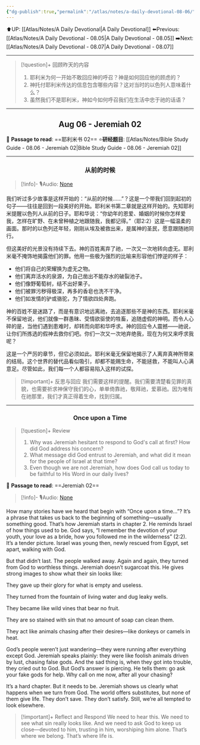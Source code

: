 ```yaml
---
{"dg-publish":true,"permalink":"/atlas/notes/a-daily-devotional-08-06/"}
---
```


 ⬆️UP: [[Atlas/Notes/A Daily Devotional\|A Daily Devotional]]
⬅️Previous: [[Atlas/Notes/A Daily Devotional - 08.05\|A Daily Devotional - 08.05]]
➡️Next: [[Atlas/Notes/A Daily Devotional - 08.07\|A Daily Devotional - 08.07]]

---

> [!question]+ 回顾昨天的内容
> 1. ⁠耶利米为何一开始不敢回应神的呼召？神是如何回应他的顾虑的？
> 2. 神托付耶利米传达的信息包含哪些内容？这对当时的以色列人意味着什么？
> 3. 虽然我们不是耶利米，神如今如何呼召我们在生活中忠于祂的话语？

---
## <center>Aug 06 - Jeremiah 02</center>

📖 **Passage to read**: ==耶利米书 02==
⭐**研经题目**: [[Atlas/Notes/Bible Study Guide - 08.06 - Jeremiah 02\|Bible Study Guide - 08.06 - Jeremiah 02]]

---
### <center>从前的时候</center>

> [!info]- 🎙️Audio: [None]()

我们听过多少故事是这样开始的：“从前的时候……”？这是一个带我们回到起初的句子——往往是回到一段美好的开始。耶利米书第二章就是这样开始的。先知耶利米提醒以色列人从前的日子。耶和华说：“你幼年的恩爱、婚姻的时候你怎样爱我，怎样在旷野、在未曾种植之地跟随我，我都记得。”（耶2:2）这是一幅温柔的画面。那时的以色列还年轻，刚刚从埃及被救出来，是属神的圣民，愿意跟随祂同行。

但这美好的光景没有持续下去。神的百姓离弃了祂，一次又一次地转向虚无。耶利米毫不掩饰地揭露他们的罪。他用一些极为强烈的比喻来形容他们悖逆的样子：

* 他们将自己的荣耀换为虚无之物。
* 他们离弃活水的泉源，为自己凿出不能存水的破裂池子。
* 他们像野葡萄树，结不出好果子。
* 他们被罪污秽得极深，再多的香皂也洗不干净。
* 他们如发情的驴或骆驼，为了情欲四处奔跑。

神的百姓不是迷路了，而是有意识地远离祂，去追逐那些不是神的东西。耶利米毫不保留地说，他们就像一群愚昧、受情欲驱使的牲畜，追随虚假的神明。而令人心碎的是，当他们遇到患难时，却转而向耶和华呼求。神的回应令人震撼——祂说，让你们所拣选的假神去救你们吧。你们一次又一次地弃绝我，现在为何又来呼求我呢？

这是一个严厉的章节，但它必须如此。耶利米毫无保留地揭示了人离弃真神所带来的结局。这个世界的替代品看似吸引，却都不能赐生命，不能拯救，不能叫人心满意足。尽管如此，我们每一个人都容易陷入这样的试探。

> [!important]+ 反思与回应
我们需要这样的提醒。我们需要清楚看见罪的真貌，也需要祈求神保守我们的心，单单倚靠祂，敬拜祂，爱慕祂。因为唯有在祂那里，我们才真正得着生命，找到归属。




---
### <center>Once upon a Time</center>

> [!question]+ Review
> 1. ⁠Why was Jeremiah hesitant to respond to God's call at first? How did God address his concern?
> 2. ⁠What message did God entrust to Jeremiah, and what did it mean for the people of Israel at that time?
> 3. Even though we are not Jeremiah, how does God call us today to be faithful to His Word in our daily lives?

📖 **Passage to read**: ==Jeremiah 02==

> [!info]- 🎙️Audio: [None]()  

How many stories have we heard that begin with “Once upon a time…”? It’s a phrase that takes us back to the beginning of something—usually something good. That’s how Jeremiah starts in chapter 2. He reminds Israel of how things used to be. God says, “I remember the devotion of your youth, your love as a bride, how you followed me in the wilderness” (2:2). It’s a tender picture. Israel was young then, newly rescued from Egypt, set apart, walking with God.

But that didn’t last. The people walked away. Again and again, they turned from God to worthless things. Jeremiah doesn’t sugarcoat this. He gives strong images to show what their sin looks like:

They gave up their glory for what is empty and useless.

They turned from the fountain of living water and dug leaky wells.

They became like wild vines that bear no fruit.

They are so stained with sin that no amount of soap can clean them.

They act like animals chasing after their desires—like donkeys or camels in heat.

God’s people weren’t just wandering—they were running after everything except God. Jeremiah speaks plainly: they were like foolish animals driven by lust, chasing false gods. And the sad thing is, when they got into trouble, they cried out to God. But God’s answer is piercing. He tells them: go ask your fake gods for help. Why call on me now, after all your chasing?

It’s a hard chapter. But it needs to be. Jeremiah shows us clearly what happens when we turn from God. The world offers substitutes, but none of them give life. They don’t save. They don’t satisfy. Still, we’re all tempted to look elsewhere.

> [!important]+ Reflect and Respond
We need to hear this. We need to see what sin really looks like. And we need to ask God to keep us close—devoted to him, trusting in him, worshiping him alone. That’s where we belong. That’s where life is.



